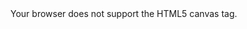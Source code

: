 <style>

  
  .outer {
 position: relative;
 width: 100%;
 padding-bottom: 100%;
}



</style>

<div class="outer">
 <canvas id="myCanvas"  height="1800" style="display: block;">
Your browser does not support the HTML5 canvas tag.</canvas>
</div>


<script>
var c = document.getElementById("myCanvas");
c.width=1000;//horizontal resolution (?) - increase for better looking text
c.height=500;//vertical resolution (?) - increase for better looking text
var ctx = c.getContext("2d");
ctx.moveTo(200,0);
ctx.lineTo(200,1800);
ctx.stroke();
var ctx2 = c.getContext("2d");
ctx2.beginPath();
ctx2.arc(200, 55, 10, 0, 2 * Math.PI);
ctx2.fillStyle = "#ff0000";
ctx2.fill();
var ctx3 = c.getContext("2d");
ctx3.beginPath();
ctx3.arc(200,155,10,0,2 * Math.PI);
ctx3.fillStyle = "#ff0000";
ctx3.fill();
var ctx4 = c.getContext("2d");
ctx4.font = "30px Arial";
ctx4.fillText("Hello World",250,120);
</script>

